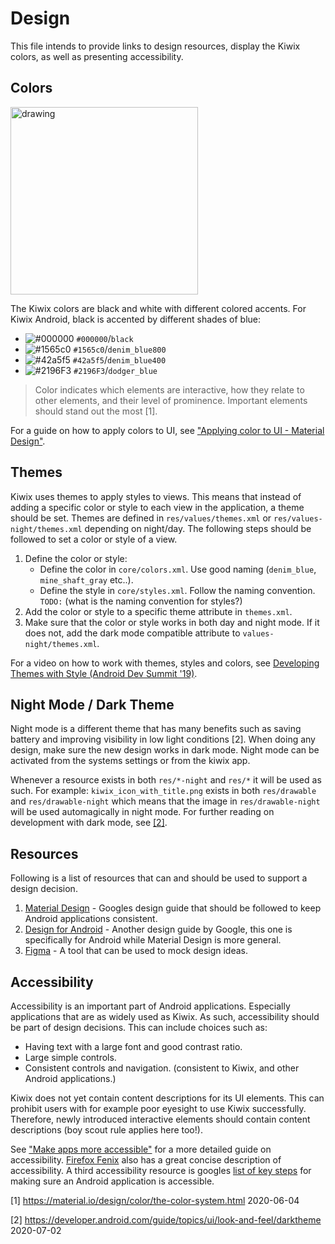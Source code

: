 # Design

This file intends to provide links to design resources, display the Kiwix colors, as well as presenting accessibility.

## Colors

<img src="https://user-images.githubusercontent.com/22193232/83739760-4ef07080-a656-11ea-8f87-344f48e76324.png" alt="drawing" width="300"/>

The Kiwix colors are black and white with different colored accents. For Kiwix Android, black is accented by different shades of blue:

- ![#000000](https://via.placeholder.com/15/000000/000000?text=+) `#000000`/`black`
- ![#1565c0](https://via.placeholder.com/15/1565c0/000000?text=+) `#1565c0`/`denim_blue800`
- ![#42a5f5](https://via.placeholder.com/15/42a5f5/000000?text=+) `#42a5f5`/`denim_blue400`
- ![#2196F3](https://via.placeholder.com/15/2196F3/000000?text=+) `#2196F3`/`dodger_blue`

> Color indicates which elements are interactive, how they relate to other elements, and their level of prominence. Important elements should stand out the most [1].

For a guide on how to apply colors to UI, see ["Applying color to UI - Material Design"](https://material.io/design/color/applying-color-to-ui.html#backdrop).

## Themes
Kiwix uses themes to apply styles to views. This means that instead of adding a specific color or style to each view in the application, a theme should be set.
Themes are defined in `res/values/themes.xml` or `res/values-night/themes.xml` depending on night/day.
The following steps should be followed to set a color or style of a view.
1. Define the color or style:
    * Define the color in `core/colors.xml`. Use good naming (`denim_blue`, `mine_shaft_gray` etc..).
    * Define the style in `core/styles.xml`. Follow the naming convention. `TODO:` (what is the naming convention for styles?)
2. Add the color or style to a specific theme attribute in `themes.xml`.
3. Make sure that the color or style works in both day and night mode. If it does not, add the dark mode compatible attribute to `values-night/themes.xml`.

For a video on how to work with themes, styles and colors, see [Developing Themes with Style (Android Dev Summit '19)](https://www.youtube.com/watch?v=Owkf8DhAOSo).

## Night Mode / Dark Theme
Night mode is a different theme that has many benefits such as saving battery and improving visibility in low light conditions [2]. When doing any design, make sure the new design works in dark mode. Night mode can be activated from the systems settings or from the kiwix app. 

Whenever a resource exists in both `res/*-night` and `res/*` it will be used as such. For example: `kiwix_icon_with_title.png` exists in both `res/drawable` and `res/drawable-night` which means that the image in `res/drawable-night` will be used automagically in night mode. For further reading on development with dark mode, see [[2]](https://developer.android.com/guide/topics/ui/look-and-feel/darktheme). 

## Resources
Following is a list of resources that can and should be used to support a design decision.

1. [Material Design](https://material.io/) - Googles design guide that should be followed to keep Android applications consistent.
2. [Design for Android](https://developer.android.com/design) - Another design guide by Google, this one is specifically for Android while Material Design is more general.
3. [Figma](https://www.figma.com) - A tool that can be used to mock design ideas.

## Accessibility
Accessibility is an important part of Android applications. Especially applications that are as widely used as Kiwix. As such, accessibility should be part of design decisions. This can include choices such as:

- Having text with a large font and good contrast ratio.
- Large simple controls.
- Consistent controls and navigation. (consistent to Kiwix, and other Android applications.)

Kiwix does not yet contain content descriptions for its UI elements. This can prohibit users with for example poor eyesight to use Kiwix successfully. Therefore, newly introduced interactive elements should contain content descriptions (boy scout rule applies here too!). 

See ["Make apps more accessible"](https://developer.android.com/guide/topics/ui/accessibility/apps) for a more detailed guide on accessibility. [Firefox Fenix](https://github.com/mozilla-mobile/shared-docs/blob/master/android/accessibility_guide.md) also has a great concise description of accessibility. A third accessibility resource is googles [list of key steps](https://android-developers.googleblog.com/2012/04/accessibility-are-you-serving-all-your.html) for making sure an Android application is accessible.

[1] https://material.io/design/color/the-color-system.html 2020-06-04

[2] https://developer.android.com/guide/topics/ui/look-and-feel/darktheme 2020-07-02


